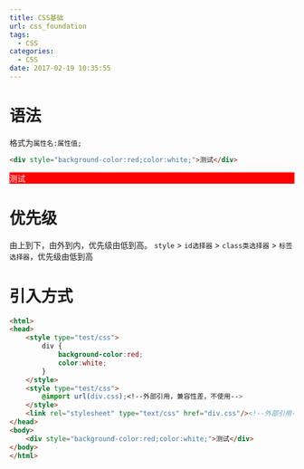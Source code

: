 ```yaml
---
title: CSS基础
url: css_foundation
tags:
  - CSS
categories:
  - CSS
date: 2017-02-19 10:35:55
---
```

# 语法
格式为`属性名:属性值;`
```html
<div style="background-color:red;color:white;">测试</div>
```
<!-- more -->
<div style="background-color:red;color:white;">测试</div>

# 优先级
由上到下，由外到内，优先级由低到高。
`style` > `id选择器` > `class类选择器` > `标签选择器`，优先级由低到高

# 引入方式
```html
<html>
<head>
    <style type="test/css">
        div {
            background-color:red;
            color:white;
        }
    </style>
    <style type="test/css">
        @import url(div.css);<!--外部引用，兼容性差，不使用-->
    </style>
    <link rel="stylesheet" type="text/css" href="div.css"/><!--外部引用-->
</head>
<body>
    <div style="background-color:red;color:white;">测试</div>
</body>
</html>
```

